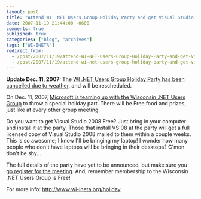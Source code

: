 ```yaml
---
layout: post
title: "Attend WI .NET Users Group Holiday Party and get Visual Studio 2008 Free!"
date: 2007-11-19 21:44:00 -0600
comments: true
published: true
categories: ["blog", "archives"]
tags: ["WI-INETA"]
redirect_from: 
  - /post/2007/11/19/Attend-WI-NET-Users-Group-Holiday-Party-and-get-Visual-Studio-2008-Free!
  - /post/2007/11/19/attend-wi-net-users-group-holiday-party-and-get-visual-studio-2008-free!
---
```

<!-- more -->
<p><strong>Update Dec. 11, 2007: </strong>The <a href="/Blog/Post.aspx?PostID=1431">WI .NET Users Group&nbsp;Holiday Party has been cancelled due to weather</a>, and will be rescheduled.</p>
<p>On Dec. 11, 2007, <a href="http://www.wi-ineta.org/holiday">Microsoft is teaming up with the Wisconsin .NET Users Group</a> to throw a special holiday part. There will be Free food and prizes, just like&nbsp;at every other&nbsp;group meeting.</p>
<p>Do you want to get Visual Studio 2008 Free? Just bring in your computer and install it at the party. Those that install VS'08 at the party will get a full licensed copy of Visual Studio 2008 mailed to them within a couple weeks. This is so awesome; I know I'll be bringing my laptop! I wonder how many people who don't have laptops will be bringing in their desktops? C'mon don't be shy...</p>
<p>The full details of the party have yet to be announced, but make sure you <a href="http://www.wi-ineta.org/holiday">go register for the meeting</a>. And, remember membership to the Wisconsin .NET Users Group is Free!</p>
<p>For more info: <a href="http://www.wi-ineta.org/holiday">http://www.wi-ineta.org/holiday</a></p>
